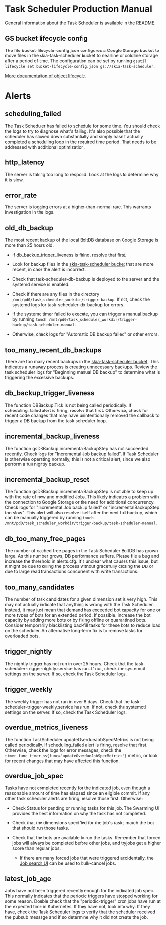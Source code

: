 Task Scheduler Production Manual
================================

General information about the Task Scheduler is available in the
[README](./README.md).

GS bucket lifecycle config
--------------------------

The file bucket-lifecycle-config.json configures a Google Storage bucket to move
files in the skia-task-scheduler bucket to nearline or coldline storage after a
period of time. The configuration can be set by running `gsutil lifecycle set
bucket-lifecycle-config.json gs://skia-task-scheduler`.

[More documentation of object lifecycle](https://cloud.google.com/storage/docs/lifecycle).


Alerts
======

scheduling_failed
----------------------

The Task Scheduler has failed to schedule for some time. You should check the
logs to try to diagnose what's failing. It's also possible that the scheduler
has slowed down substantially and simply hasn't actually completed a scheduling
loop in the required time period. That needs to be addressed with additional
optimization.


http_latency
------------

The server is taking too long to respond. Look at the logs to determine why it
is slow.


error_rate
----------

The server is logging errors at a higher-than-normal rate. This warrants
investigation in the logs.


old_db_backup
-------------

The most recent backup of the local BoltDB database on Google Storage is more
than 25 hours old.

 - If db_backup_trigger_liveness is firing, resolve that first.

 - Look for backup files in the
   [skia-task-scheduler bucket](https://console.cloud.google.com/storage/browser/skia-task-scheduler/db-backup/)
   that are more recent, in case the alert is incorrect.

 - Check that task-scheduler-db-backup is deployed to the server and the systemd
   service is enabled.

 - Check if there are any files in the directory
   `/mnt/pd0/task_scheduler_workdir/trigger-backup`. If not, check the systemd
   logs for task-scheduler-db-backup for errors.

 - If the systemd timer failed to execute, you can trigger a manual
   backup by running `touch
   /mnt/pd0/task_scheduler_workdir/trigger-backup/task-scheduler-manual`.

 - Otherwise, check logs for "Automatic DB backup failed" or other errors.


too_many_recent_db_backups
--------------------------

There are too many recent backups in the
[skia-task-scheduler bucket](https://console.cloud.google.com/storage/browser/skia-task-scheduler/db-backup/).
This indicates a runaway process is creating unnecessary backups. Review the
task scheduler logs for "Beginning manual DB backup" to determine what is
triggering the excessive backups.


db_backup_trigger_liveness
--------------------------

The function DBBackup.Tick is not being called periodically. If
scheduling_failed alert is firing, resolve that first. Otherwise, check for
recent code changes that may have unintentionally removed the callback to
trigger a DB backup from the task scheduler loop.


incremental_backup_liveness
---------------------------

The function gsDBBackup.incrementalBackupStep has not succeeded recently. Check
logs for "Incremental Job backup failed". If Task Scheduler is otherwise
operating normally, this is not a critical alert, since we also perform a full
nightly backup.


incremental_backup_reset
------------------------

The function gsDBBackup.incrementalBackupStep is not able to keep up with the
rate of new and modified Jobs. This likely indicates a problem with the
connection to Google Storage or the need for additional concurrency. Check logs
for "Incremental Job backup failed" or "incrementalBackupStep too slow". This
alert will also resolve itself after the next full backup, which can be manually
triggered by running `touch
/mnt/pd0/task_scheduler_workdir/trigger-backup/task-scheduler-manual`.


db_too_many_free_pages
----------------------

The number of cached free pages in the Task Scheduler BoltDB has grown
large. As this number grows, DB performance suffers. Please file a bug and
increase the threshold in alerts.cfg. It's unclear what causes this issue, but
it might be due to killing the process without gracefully closing the DB or due
to large read transactions concurrent with write transactions.


too_many_candidates
-------------------

The number of task candidates for a given dimension set is very high. This may
not actually indicate that anything is wrong with the Task Scheduler. Instead,
it may just mean that demand has exceeded bot capacity for one or more types of
bots for an extended period. If possible, increase the bot capacity by adding
more bots or by fixing offline or quarantined bots. Consider temporarily
blacklisting backfill tasks for these bots to reduce load on the scheduler. An
alternative long-term fix is to remove tasks for overloaded bots.


trigger_nightly
---------------

The nightly trigger has not run in over 25 hours. Check that the
task-scheduler-trigger-nightly.service has run. If not, check the systemctl
settings on the server. If so, check the Task Scheduler logs.


trigger_weekly
--------------

The weekly trigger has not run in over 8 days. Check that the
task-scheduler-trigger-weekly.service has run. If not, check the systemctl
settings on the server. If so, check the Task Scheduler logs.


overdue_metrics_liveness
------------------------

The function TaskScheduler.updateOverdueJobSpecMetrics is not being called
periodically. If scheduling_failed alert is firing, resolve that first.
Otherwise, check the logs for error messages, check the
`timer_func_timer_ns{func="updateOverdueJobSpecMetrics"}` metric, or look
for recent changes that may have affected this function.


overdue_job_spec
----------------

Tasks have not completed recently for the indicated job, even though a
reasonable amount of time has elapsed since an eligible commit. If any other
task scheduler alerts are firing, resolve those first. Otherwise:

 - Check Status for pending or running tasks for this job. The Swarming UI
   provides the best information on why the task has not completed.

 - Check that the dimensions specified for the job's tasks match the bot that
   should run those tasks.

 - Check that the bots are available to run the tasks. Remember that forced jobs
   will always be completed before other jobs, and tryjobs get a higher score
   than regular jobs.

    - If there are many forced jobs that were triggered accidentally, the [Job
      search UI](https://task-scheduler.skia.org/jobs/search) can be used to
      bulk-cancel jobs.


latest_job_age
--------------

Jobs have not been triggered recently enough for the indicated job spec. This
normally indicates that the periodic triggers have stopped working for some
reason. Double check that the "periodic-trigger" cron jobs have run at the
expected time in Kubernetes. If they have not, look into why. If they have,
check the Task Scheduler logs to verify that the scheduler received the pubsub
message and if so determine why it did not create the job.

